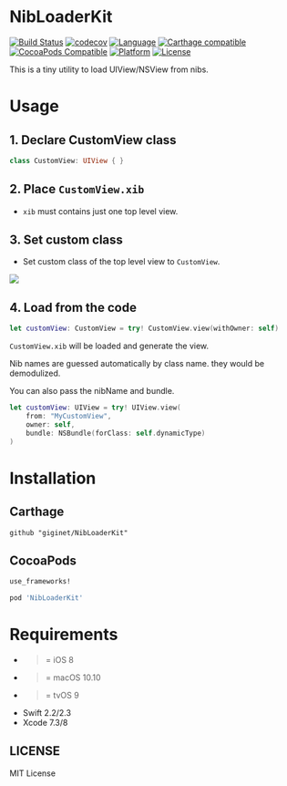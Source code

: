 # NibLoaderKit 

[![Build Status](https://travis-ci.org/giginet/NibLoaderKit.svg?branch=master)](https://travis-ci.org/giginet/NibLoaderKit) 
[![codecov](https://codecov.io/gh/giginet/NibLoaderKit/branch/master/graph/badge.svg)](https://codecov.io/gh/giginet/NibLoaderKit)
[![Language](https://img.shields.io/badge/language-Swift%203-orange.svg)](https://swift.org)
[![Carthage compatible](https://img.shields.io/badge/Carthage-compatible-4BC51D.svg?style=flat)](https://github.com/Carthage/Carthage) 
[![CocoaPods Compatible](https://img.shields.io/cocoapods/v/NibLoaderKit.svg)](http://cocoadocs.org/docsets/NibLoaderKit)
[![Platform](https://img.shields.io/cocoapods/p/NibLoaderKit.svg?style=flat)](http://cocoadocs.org/docsets/NibLoaderKit)
[![License](https://cocoapod-badges.herokuapp.com/l/NibLoaderKit/badge.svg)](https://github.com/giginet/NibLoaderKit/blob/master/LICENSE.md)

This is a tiny utility to load UIView/NSView from nibs.

# Usage

## 1. Declare CustomView class

```swift
class CustomView: UIView { }
```

## 2. Place `CustomView.xib`

- `xib` must contains just one top level view.

## 3. Set custom class

- Set custom class of the top level view to `CustomView`.

![](https://raw.githubusercontent.com/giginet/NibLoaderKit/master/Documentation/Images/custom_view.png)

## 4. Load from the code

```swift
let customView: CustomView = try! CustomView.view(withOwner: self)
```

`CustomView.xib` will be loaded and generate the view.

Nib names are guessed automatically by class name. they would be demodulized.

You can also pass the nibName and bundle.

```swift
let customView: UIView = try! UIView.view(
    from: "MyCustomView", 
    owner: self, 
    bundle: NSBundle(forClass: self.dynamicType)
)
```

# Installation

## Carthage

```
github "giginet/NibLoaderKit"
```

## CocoaPods

```ruby
use_frameworks!

pod 'NibLoaderKit'
```

# Requirements

- >= iOS 8
- >= macOS 10.10
- >= tvOS 9
- Swift 2.2/2.3
- Xcode 7.3/8

## LICENSE

MIT License
